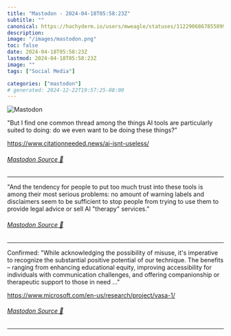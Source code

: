 ```yaml
---
title: "Mastodon - 2024-04-18T05:58:23Z"
subtitle: ""
canonical: https://hachyderm.io/users/mweagle/statuses/112290686785589935
description:
image: "/images/mastodon.png"
toc: false
date: 2024-04-18T05:58:23Z
lastmod: 2024-04-18T05:58:23Z
image: ""
tags: ["Social Media"]

categories: ["mastodon"]
# generated: 2024-12-22T19:57:25-08:00
---
```

![Mastodon](/images/mastodon.png)

<p>&quot;But I find one common thread among the things AI tools are particularly suited to doing: do we even want to be doing these things?”</p><p><a href="https://www.citationneeded.news/ai-isnt-useless/" target="_blank" rel="nofollow noopener noreferrer" translate="no"><span class="invisible">https://www.</span><span class="ellipsis">citationneeded.news/ai-isnt-us</span><span class="invisible">eless/</span></a></p>


###### [Mastodon Source 🐘](https://hachyderm.io/@mweagle/112290686785589935)

___

<p>&quot;And the tendency for people to put too much trust into these tools is among their most serious problems: no amount of warning labels and disclaimers seem to be sufficient to stop people from trying to use them to provide legal advice or sell AI &quot;therapy&quot; services.”</p>


###### [Mastodon Source 🐘](https://hachyderm.io/@mweagle/112290689519232343)

___

<p>Confirmed: &quot;While acknowledging the possibility of misuse, it&#39;s imperative to recognize the substantial positive potential of our technique. The benefits – ranging from enhancing educational equity, improving accessibility for individuals with communication challenges, and offering companionship or therapeutic support to those in need …&quot;</p><p><a href="https://www.microsoft.com/en-us/research/project/vasa-1/" target="_blank" rel="nofollow noopener noreferrer" translate="no"><span class="invisible">https://www.</span><span class="ellipsis">microsoft.com/en-us/research/p</span><span class="invisible">roject/vasa-1/</span></a></p>


###### [Mastodon Source 🐘](https://hachyderm.io/@mweagle/112290696273670295)

___
